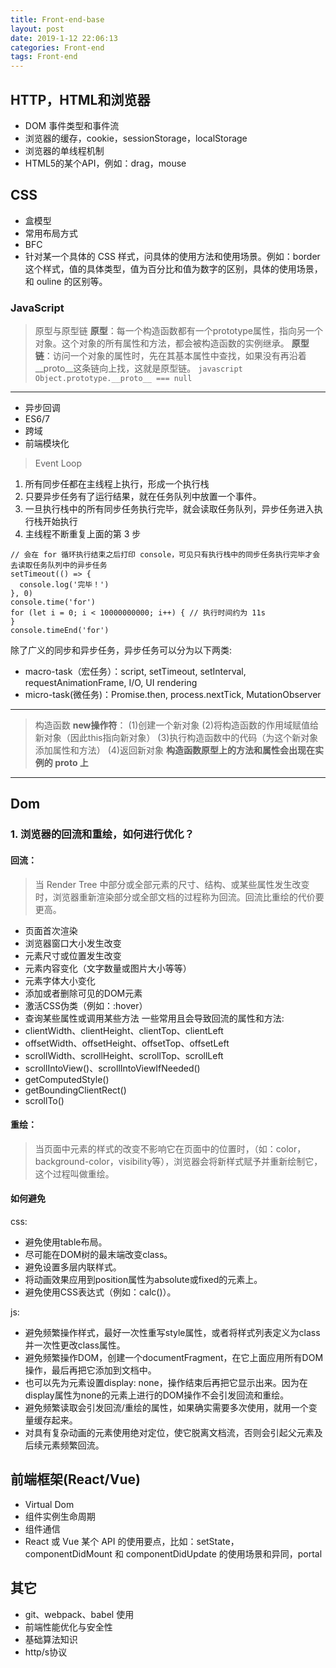 ```yaml
---
title: Front-end-base
layout: post
date: 2019-1-12 22:06:13
categories: Front-end
tags: Front-end
---
```


## HTTP，HTML和浏览器

- DOM 事件类型和事件流
- 浏览器的缓存，cookie，sessionStorage，localStorage
- 浏览器的单线程机制
- HTML5的某个API，例如：drag，mouse

## CSS

- 盒模型
- 常用布局方式
- BFC
- 针对某一个具体的 CSS 样式，问具体的使用方法和使用场景。例如：border 这个样式，值的具体类型，值为百分比和值为数字的区别，具体的使用场景，和 ouline 的区别等。

### JavaScript

> 原型与原型链
    **原型**：每一个构造函数都有一个prototype属性，指向另一个对象。这个对象的所有属性和方法，都会被构造函数的实例继承。
    **原型链**：访问一个对象的属性时，先在其基本属性中查找，如果没有再沿着__proto__这条链向上找，这就是原型链。
    ```javascript
    Object.prototype.__proto__ === null
    ```
------
    
- 异步回调
- ES6/7
- 跨域
- 前端模块化
> Event Loop
 1. 所有同步任都在主线程上执行，形成一个执行栈
 2. 只要异步任务有了运行结果，就在任务队列中放置一个事件。
 3. 一旦执行栈中的所有同步任务执行完毕，就会读取任务队列，异步任务进入执行栈开始执行
 4. 主线程不断重复上面的第 3 步

```
// 会在 for 循环执行结束之后打印 console，可见只有执行栈中的同步任务执行完毕才会去读取任务队列中的异步任务
setTimeout(() => {
  console.log('完毕！')
}, 0)
console.time('for')
for (let i = 0; i < 10000000000; i++) { // 执行时间约为 11s 
}
console.timeEnd('for')
```  

 除了广义的同步和异步任务，异步任务可以分为以下两类: 
 * macro-task（宏任务）：script, setTimeout, setInterval, requestAnimationFrame, I/O, UI rendering
 * micro-task(微任务)：Promise.then, process.nextTick, MutationObserver
 ------

> 构造函数
    **new操作符**：
    (1)创建一个新对象
    (2)将构造函数的作用域赋值给新对象（因此this指向新对象）
    (3)执行构造函数中的代码（为这个新对象添加属性和方法）
    (4)返回新对象
    **构造函数原型上的方法和属性会出现在实例的 __proto__ 上**
------

## Dom
### 1. 浏览器的回流和重绘，如何进行优化？
#### 回流：
> 当 Render Tree 中部分或全部元素的尺寸、结构、或某些属性发生改变时，浏览器重新渲染部分或全部文档的过程称为回流。回流比重绘的代价要更高。
* 页面首次渲染
* 浏览器窗口大小发生改变
* 元素尺寸或位置发生改变
* 元素内容变化（文字数量或图片大小等等）
* 元素字体大小变化
* 添加或者删除可见的DOM元素
* 激活CSS伪类（例如：:hover）
* 查询某些属性或调用某些方法
一些常用且会导致回流的属性和方法:
* clientWidth、clientHeight、clientTop、clientLeft
* offsetWidth、offsetHeight、offsetTop、offsetLeft
* scrollWidth、scrollHeight、scrollTop、scrollLeft
* scrollIntoView()、scrollIntoViewIfNeeded()
* getComputedStyle()
* getBoundingClientRect()
* scrollTo()

#### 重绘：
>当页面中元素的样式的改变不影响它在页面中的位置时，（如：color，background-color，visibility等），浏览器会将新样式赋予并重新绘制它，这个过程叫做重绘。


#### 如何避免

css:
* 避免使用table布局。
* 尽可能在DOM树的最末端改变class。
* 避免设置多层内联样式。
* 将动画效果应用到position属性为absolute或fixed的元素上。
* 避免使用CSS表达式（例如：calc()）。

js:
* 避免频繁操作样式，最好一次性重写style属性，或者将样式列表定义为class并一次性更改class属性。
* 避免频繁操作DOM，创建一个documentFragment，在它上面应用所有DOM操作，最后再把它添加到文档中。
* 也可以先为元素设置display: none，操作结束后再把它显示出来。因为在display属性为none的元素上进行的DOM操作不会引发回流和重绘。
* 避免频繁读取会引发回流/重绘的属性，如果确实需要多次使用，就用一个变量缓存起来。
* 对具有复杂动画的元素使用绝对定位，使它脱离文档流，否则会引起父元素及后续元素频繁回流。


## 前端框架(React/Vue)
- Virtual Dom 
- 组件实例生命周期
- 组件通信
- React 或 Vue 某个 API 的使用要点，比如：setState，componentDidMount 和 componentDidUpdate 的使用场景和异同，portal

## 其它
- git、webpack、babel 使用
- 前端性能优化与安全性
- 基础算法知识
- http/s协议